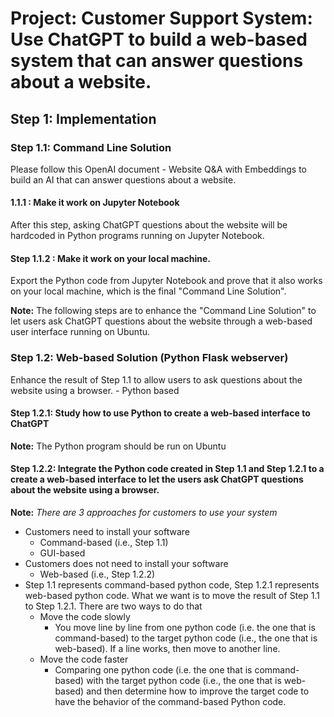 # Project: Customer Support System: Use ChatGPT to build a web-based system that can answer questions about a website.

## Step 1: Implementation
### Step 1.1: Command Line Solution
Please follow this OpenAI document - Website Q&A with Embeddings to build an AI that can answer questions about a website.
#### 1.1.1 : Make it work on Jupyter Notebook
After this step, asking ChatGPT questions about the website will be hardcoded in Python programs running on Jupyter Notebook.
#### Step 1.1.2 : Make it work on your local machine.
Export the Python code from Jupyter Notebook and prove that it also works on your local machine, which is the final "Command Line Solution".

**Note:**
The following steps are to enhance the "Command Line Solution" to let users ask ChatGPT questions about the website through a web-based user interface running on Ubuntu.
### Step 1.2: Web-based Solution (Python Flask webserver)
Enhance the result of Step 1.1 to allow users to ask questions about the website using a browser. - Python based
#### Step 1.2.1: Study how to use Python to create a web-based interface to ChatGPT
**Note:**
The Python program should be run on Ubuntu
#### Step 1.2.2: Integrate the Python code created in Step 1.1 and Step 1.2.1 to a create a web-based interface to let the users ask ChatGPT questions about the website using a browser.
**Note:**
*There are 3 approaches for customers to use your system*
- Customers need to install your software
    - Command-based (i.e., Step 1.1)
    - GUI-based
- Customers does not need to install your software
    - Web-based (i.e., Step 1.2.2)
- Step 1.1 represents command-based python code, Step 1.2.1 represents web-based python code. What we want is to move the result of Step 1.1 to Step 1.2.1. There are two ways to do that
    - Move the code slowly
      - You move line by line from one python code (i.e. the one that is command-based) to the target python code (i.e., the one that is web-based). If a line works, then move to another line.
    - Move the code faster
      - Comparing one python code (i.e. the one that is command-based) with the target python code (i.e., the one that is web-based) and then determine how to improve the target code to have the behavior of the command-based Python code.
